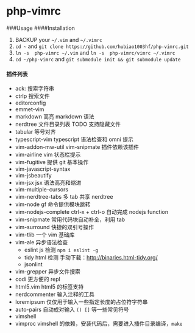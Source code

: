 php-vimrc
=========
###Usage
####Installation
1. BACKUP your `~/.vim` and `~/.vimrc`
2. `cd ~` and `git clone https://github.com/hubiao1003hf/php-vimrc.git`
3. `ln -s  php-vimrc ~/.vim` and `ln -s  php-vimrc/vimrc ~/.vimrc`
4. `cd ~/php-vimrc` and `git submodule init && git submodule update`

#### 插件列表

- ack: 搜索字符串
- ctrlp 搜索文件
- editorconfig
- emmet-vim
- markdown 高亮 markdown 语法
- nerdtree 文件目录列表 TODO 支持隐藏文件
- tabular 等号对齐
- typescript-vim typescript 语法检查和 omni 提示
- vim-addon-mw-util vim-snipmate 插件依赖该插件
- vim-airline vim 状态栏提示
- vim-fugitive 提供 git 基本操作
- vim-javascript-syntax
- vim-jsbeautify 
- vim-jsx jsx 语法高亮和缩进
- vim-multiple-cursors
- vim-nerdtree-tabs 多 tab 共享 nerdtree
- vim-node gf 命令提供模块跳转
- vim-nodejs-complete ctrl-x + ctrl-o 自动完成 nodejs function 
- vim-snipmate 常用代码块自动补全，利用 tab 
- vim-surround 快捷的双引号操作
- vim-tlib 一个 vim 基础库
- vim-ale 异步语法检查
  - eslint js 检测 `npm i eslint -g`
  - tidy html 检测 手动下载：http://binaries.html-tidy.org/
  - jsonlint 
- vim-grepper 异步文件搜索
- codi 更方便的 repl
- html5.vim html5 的标签支持
- nerdcommenter  输入注释的工具
- loremipsum 仅仅用于输入一些指定长度的占位符字符串
- auto-pairs 自动成对输入 `() []` 等一些常见符号
- vimshell
- vimproc vimshell 的依赖，安装代码后，需要进入插件目录编译，`make`



